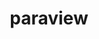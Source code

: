 ---
title: "paraview"
layout: cache
categories: [package, v0.22.0]
meta: {"versions": ["5.11.2", "5.12.0"], "compilers": ["gcc@=11.1.0", "gcc@=11.4.0", "gcc@=7.3.1", "gcc@=9.4.0"], "oss": ["amzn2", "ubuntu20.04", "ubuntu22.04"], "platforms": ["linux"], "targets": ["aarch64", "neoverse_n1", "neoverse_v1", "ppc64le", "x86_64_v3"], "stacks": ["aws-isc", "aws-isc-aarch64", "data-vis-sdk", "e4s", "e4s-neoverse_v1", "e4s-power", "e4s-rocm-external", "root"], "num_specs": 16, "num_specs_by_stack": {"root": 16, "aws-isc-aarch64": 2, "aws-isc": 1, "e4s-power": 2, "data-vis-sdk": 3, "e4s-neoverse_v1": 2, "e4s-rocm-external": 4, "e4s": 2}}
spec_details: [{"hash": "yhcomplaubj3jlk5y53yeysnlomzt3xu", "compiler": "gcc@=7.3.1", "versions": ["5.12.0"], "os": "amzn2", "platform": "linux", "target": "aarch64", "variants": ["~adios2", "~advanced_debug", "build_edition=canonical", "build_system=cmake", "build_type=Release", "~catalyst", "~cuda", "+development_files", "~egl", "~examples", "~eyedomelighting", "~fortran", "generator=ninja", "~hdf5", "~ipo", "+kits", "~libcatalyst", "+mpi", "~nvindex", "+opengl2", "~osmesa", "~pagosa", "patches=02253c7,f45d9e9", "~python", "~qt", "~raytracing", "~rocm", "+shared", "~tbb", "use_vtkm=default", "~visitbridge"], "stacks": ["root", "aws-isc-aarch64"], "size": "-", "tarball": "https://binaries.spack.io/releases/v0.22.0/build_cache/linux-amzn2-aarch64/gcc-7.3.1/paraview-5.12.0/linux-amzn2-aarch64-gcc-7.3.1-paraview-5.12.0-yhcomplaubj3jlk5y53yeysnlomzt3xu.spack"}, {"hash": "jfi4brpbue7xcuusijrhjivfhjy7mpta", "compiler": "gcc@=7.3.1", "versions": ["5.12.0"], "os": "amzn2", "platform": "linux", "target": "neoverse_n1", "variants": ["~adios2", "~advanced_debug", "build_edition=canonical", "build_system=cmake", "build_type=Release", "~catalyst", "~cuda", "+development_files", "~egl", "~examples", "~eyedomelighting", "~fortran", "generator=ninja", "~hdf5", "~ipo", "+kits", "~libcatalyst", "+mpi", "~nvindex", "+opengl2", "~osmesa", "~pagosa", "patches=02253c7,f45d9e9", "~python", "~qt", "~raytracing", "~rocm", "+shared", "~tbb", "use_vtkm=default", "~visitbridge"], "stacks": ["root", "aws-isc-aarch64"], "size": "-", "tarball": "https://binaries.spack.io/releases/v0.22.0/build_cache/linux-amzn2-neoverse_n1/gcc-7.3.1/paraview-5.12.0/linux-amzn2-neoverse_n1-gcc-7.3.1-paraview-5.12.0-jfi4brpbue7xcuusijrhjivfhjy7mpta.spack"}, {"hash": "zs6dh32vxh23sdklia5nt2gyw5jcplo7", "compiler": "gcc@=7.3.1", "versions": ["5.12.0"], "os": "amzn2", "platform": "linux", "target": "x86_64_v3", "variants": ["~adios2", "~advanced_debug", "build_edition=canonical", "build_system=cmake", "build_type=Release", "~catalyst", "~cuda", "+development_files", "~egl", "~examples", "~eyedomelighting", "~fortran", "generator=ninja", "~hdf5", "~ipo", "+kits", "~libcatalyst", "+mpi", "~nvindex", "+opengl2", "~osmesa", "~pagosa", "patches=02253c7,f45d9e9", "~python", "~qt", "~raytracing", "~rocm", "+shared", "~tbb", "use_vtkm=default", "~visitbridge"], "stacks": ["root", "aws-isc"], "size": "-", "tarball": "https://binaries.spack.io/releases/v0.22.0/build_cache/linux-amzn2-x86_64_v3/gcc-7.3.1/paraview-5.12.0/linux-amzn2-x86_64_v3-gcc-7.3.1-paraview-5.12.0-zs6dh32vxh23sdklia5nt2gyw5jcplo7.spack"}, {"hash": "bhrlqgdcqt4uwcmr4yfqoezm4dxo5yn7", "compiler": "gcc@=9.4.0", "versions": ["5.12.0"], "os": "ubuntu20.04", "platform": "linux", "target": "ppc64le", "variants": ["~adios2", "~advanced_debug", "build_edition=canonical", "build_system=cmake", "build_type=Release", "~catalyst", "+cuda", "cuda_arch=70", "+development_files", "~egl", "~examples", "~eyedomelighting", "~fortran", "generator=ninja", "~hdf5", "~ipo", "+kits", "~libcatalyst", "+mpi", "~nvindex", "+opengl2", "~osmesa", "~pagosa", "patches=02253c7,f45d9e9", "~python", "~qt", "~raytracing", "~rocm", "+shared", "~tbb", "use_vtkm=default", "~visitbridge"], "stacks": ["root", "e4s-power"], "size": "-", "tarball": "https://binaries.spack.io/releases/v0.22.0/build_cache/linux-ubuntu20.04-ppc64le/gcc-9.4.0/paraview-5.12.0/linux-ubuntu20.04-ppc64le-gcc-9.4.0-paraview-5.12.0-bhrlqgdcqt4uwcmr4yfqoezm4dxo5yn7.spack"}, {"hash": "dqko4w3q4zfsqnlgt7vveqqop77g6dy3", "compiler": "gcc@=9.4.0", "versions": ["5.12.0"], "os": "ubuntu20.04", "platform": "linux", "target": "ppc64le", "variants": ["~adios2", "~advanced_debug", "build_edition=canonical", "build_system=cmake", "build_type=Release", "~catalyst", "~cuda", "+development_files", "~egl", "~examples", "~eyedomelighting", "~fortran", "generator=ninja", "~hdf5", "~ipo", "+kits", "~libcatalyst", "+mpi", "~nvindex", "+opengl2", "~osmesa", "~pagosa", "patches=02253c7,f45d9e9", "~python", "~qt", "~raytracing", "~rocm", "+shared", "~tbb", "use_vtkm=default", "~visitbridge"], "stacks": ["root", "e4s-power"], "size": "-", "tarball": "https://binaries.spack.io/releases/v0.22.0/build_cache/linux-ubuntu20.04-ppc64le/gcc-9.4.0/paraview-5.12.0/linux-ubuntu20.04-ppc64le-gcc-9.4.0-paraview-5.12.0-dqko4w3q4zfsqnlgt7vveqqop77g6dy3.spack"}, {"hash": "qici57a43xomcju2pde6frr4yimfrrom", "compiler": "gcc@=11.1.0", "versions": ["5.12.0"], "os": "ubuntu20.04", "platform": "linux", "target": "x86_64_v3", "variants": ["+adios2", "~advanced_debug", "build_edition=canonical", "build_system=cmake", "build_type=Release", "+catalyst", "~cuda", "+development_files", "~egl", "~examples", "~eyedomelighting", "~fortran", "generator=ninja", "+hdf5", "~ipo", "+kits", "+libcatalyst", "+mpi", "~nvindex", "+opengl2", "+openpmd", "~osmesa", "~pagosa", "patches=02253c7,f45d9e9", "+python", "~qt", "+raytracing", "~rocm", "+shared", "~tbb", "use_vtkm=on", "~visitbridge"], "stacks": ["data-vis-sdk", "root"], "size": "-", "tarball": "https://binaries.spack.io/releases/v0.22.0/build_cache/linux-ubuntu20.04-x86_64_v3/gcc-11.1.0/paraview-5.12.0/linux-ubuntu20.04-x86_64_v3-gcc-11.1.0-paraview-5.12.0-qici57a43xomcju2pde6frr4yimfrrom.spack"}, {"hash": "zwn3wtidmw5xp5qzhkc77ravc6k4qqu4", "compiler": "gcc@=11.1.0", "versions": ["5.12.0"], "os": "ubuntu20.04", "platform": "linux", "target": "x86_64_v3", "variants": ["+adios2", "~advanced_debug", "build_edition=canonical", "build_system=cmake", "build_type=Release", "+catalyst", "~cuda", "+development_files", "~egl", "~examples", "~eyedomelighting", "~fortran", "generator=ninja", "+hdf5", "~ipo", "+kits", "+libcatalyst", "+mpi", "~nvindex", "+opengl2", "+openpmd", "~osmesa", "~pagosa", "patches=02253c7,f45d9e9", "+python", "+qt", "+raytracing", "~rocm", "+shared", "~tbb", "use_vtkm=on", "~visitbridge"], "stacks": ["data-vis-sdk", "root"], "size": "-", "tarball": "https://binaries.spack.io/releases/v0.22.0/build_cache/linux-ubuntu20.04-x86_64_v3/gcc-11.1.0/paraview-5.12.0/linux-ubuntu20.04-x86_64_v3-gcc-11.1.0-paraview-5.12.0-zwn3wtidmw5xp5qzhkc77ravc6k4qqu4.spack"}, {"hash": "6griui4nqygjmvddnjv43b3r6sajqtkl", "compiler": "gcc@=11.1.0", "versions": ["5.12.0"], "os": "ubuntu20.04", "platform": "linux", "target": "x86_64_v3", "variants": ["+adios2", "~advanced_debug", "build_edition=canonical", "build_system=cmake", "build_type=Release", "+catalyst", "~cuda", "+development_files", "~egl", "~examples", "~eyedomelighting", "~fortran", "generator=ninja", "+hdf5", "~ipo", "+kits", "+libcatalyst", "+mpi", "~nvindex", "+opengl2", "+openpmd", "+osmesa", "~pagosa", "patches=02253c7,f45d9e9", "+python", "~qt", "+raytracing", "~rocm", "+shared", "~tbb", "use_vtkm=on", "~visitbridge"], "stacks": ["data-vis-sdk", "root"], "size": "-", "tarball": "https://binaries.spack.io/releases/v0.22.0/build_cache/linux-ubuntu20.04-x86_64_v3/gcc-11.1.0/paraview-5.12.0/linux-ubuntu20.04-x86_64_v3-gcc-11.1.0-paraview-5.12.0-6griui4nqygjmvddnjv43b3r6sajqtkl.spack"}, {"hash": "xjv7mnywx4vcs65jhgpx6qvawwia6tjh", "compiler": "gcc@=11.4.0", "versions": ["5.12.0"], "os": "ubuntu22.04", "platform": "linux", "target": "neoverse_v1", "variants": ["+adios2", "~advanced_debug", "build_edition=canonical", "build_system=cmake", "build_type=Release", "+catalyst", "~cuda", "+development_files", "~egl", "~examples", "~eyedomelighting", "~fortran", "generator=ninja", "+hdf5", "~ipo", "+kits", "+libcatalyst", "+mpi", "~nvindex", "+opengl2", "+openpmd", "~osmesa", "~pagosa", "patches=02253c7,f45d9e9", "+python", "~qt", "~raytracing", "~rocm", "+shared", "~tbb", "use_vtkm=on", "~visitbridge"], "stacks": ["e4s-neoverse_v1", "root"], "size": "-", "tarball": "https://binaries.spack.io/releases/v0.22.0/build_cache/linux-ubuntu22.04-neoverse_v1/gcc-11.4.0/paraview-5.12.0/linux-ubuntu22.04-neoverse_v1-gcc-11.4.0-paraview-5.12.0-xjv7mnywx4vcs65jhgpx6qvawwia6tjh.spack"}, {"hash": "tn3vtptz7ppgq5potjob72or6jcluhga", "compiler": "gcc@=11.4.0", "versions": ["5.12.0"], "os": "ubuntu22.04", "platform": "linux", "target": "neoverse_v1", "variants": ["~adios2", "~advanced_debug", "build_edition=canonical", "build_system=cmake", "build_type=Release", "~catalyst", "~cuda", "+development_files", "~egl", "~examples", "~eyedomelighting", "~fortran", "generator=ninja", "~hdf5", "~ipo", "+kits", "~libcatalyst", "+mpi", "~nvindex", "+opengl2", "~osmesa", "~pagosa", "patches=02253c7,f45d9e9", "~python", "~qt", "~raytracing", "~rocm", "+shared", "~tbb", "use_vtkm=default", "~visitbridge"], "stacks": ["e4s-neoverse_v1", "root"], "size": "-", "tarball": "https://binaries.spack.io/releases/v0.22.0/build_cache/linux-ubuntu22.04-neoverse_v1/gcc-11.4.0/paraview-5.12.0/linux-ubuntu22.04-neoverse_v1-gcc-11.4.0-paraview-5.12.0-tn3vtptz7ppgq5potjob72or6jcluhga.spack"}, {"hash": "ohme7cm5l6zt4zisuvk45fxiiwwac7vs", "compiler": "gcc@=11.4.0", "versions": ["5.11.2"], "os": "ubuntu22.04", "platform": "linux", "target": "x86_64_v3", "variants": ["~adios2", "~advanced_debug", "amdgpu_target=gfx908", "build_edition=canonical", "build_system=cmake", "build_type=Release", "+catalyst", "~cuda", "+development_files", "~egl", "~examples", "~eyedomelighting", "~fortran", "generator=ninja", "+hdf5", "~ipo", "+kits", "+libcatalyst", "+mpi", "~nvindex", "+opengl2", "+openpmd", "+osmesa", "~pagosa", "patches=02253c7,acb3805,b724e6a", "+python", "~qt", "~raytracing", "+rocm", "+shared", "~tbb", "use_vtkm=on", "~visitbridge"], "stacks": ["root", "e4s-rocm-external"], "size": "-", "tarball": "https://binaries.spack.io/releases/v0.22.0/build_cache/linux-ubuntu22.04-x86_64_v3/gcc-11.4.0/paraview-5.11.2/linux-ubuntu22.04-x86_64_v3-gcc-11.4.0-paraview-5.11.2-ohme7cm5l6zt4zisuvk45fxiiwwac7vs.spack"}, {"hash": "tia4g4brzztmantiwbcozbksoaxjspu3", "compiler": "gcc@=11.4.0", "versions": ["5.11.2"], "os": "ubuntu22.04", "platform": "linux", "target": "x86_64_v3", "variants": ["~adios2", "~advanced_debug", "amdgpu_target=gfx90a", "build_edition=canonical", "build_system=cmake", "build_type=Release", "+catalyst", "~cuda", "+development_files", "~egl", "~examples", "~eyedomelighting", "~fortran", "generator=ninja", "+hdf5", "~ipo", "+kits", "+libcatalyst", "+mpi", "~nvindex", "+opengl2", "+openpmd", "+osmesa", "~pagosa", "patches=02253c7,acb3805,b724e6a", "+python", "~qt", "~raytracing", "+rocm", "+shared", "~tbb", "use_vtkm=on", "~visitbridge"], "stacks": ["root", "e4s-rocm-external"], "size": "-", "tarball": "https://binaries.spack.io/releases/v0.22.0/build_cache/linux-ubuntu22.04-x86_64_v3/gcc-11.4.0/paraview-5.11.2/linux-ubuntu22.04-x86_64_v3-gcc-11.4.0-paraview-5.11.2-tia4g4brzztmantiwbcozbksoaxjspu3.spack"}, {"hash": "phkbh4rcpbqlshin2ja7gj3g42hpe4zx", "compiler": "gcc@=11.4.0", "versions": ["5.11.2"], "os": "ubuntu22.04", "platform": "linux", "target": "x86_64_v3", "variants": ["+adios2", "~advanced_debug", "build_edition=canonical", "build_system=cmake", "build_type=Release", "+catalyst", "~cuda", "+development_files", "~egl", "~examples", "~eyedomelighting", "~fortran", "generator=ninja", "+hdf5", "~ipo", "+kits", "+libcatalyst", "+mpi", "~nvindex", "+opengl2", "+openpmd", "+osmesa", "~pagosa", "patches=02253c7,acb3805", "+python", "~qt", "~raytracing", "~rocm", "+shared", "~tbb", "use_vtkm=on", "~visitbridge"], "stacks": ["root", "e4s"], "size": "-", "tarball": "https://binaries.spack.io/releases/v0.22.0/build_cache/linux-ubuntu22.04-x86_64_v3/gcc-11.4.0/paraview-5.11.2/linux-ubuntu22.04-x86_64_v3-gcc-11.4.0-paraview-5.11.2-phkbh4rcpbqlshin2ja7gj3g42hpe4zx.spack"}, {"hash": "uaxp4gfv7ane6xs6jhba5hpvsx3zi3tz", "compiler": "gcc@=11.4.0", "versions": ["5.11.2"], "os": "ubuntu22.04", "platform": "linux", "target": "x86_64_v3", "variants": ["~adios2", "~advanced_debug", "build_edition=canonical", "build_system=cmake", "build_type=Release", "~catalyst", "~cuda", "+development_files", "~egl", "~examples", "~eyedomelighting", "~fortran", "generator=ninja", "~hdf5", "~ipo", "+kits", "~libcatalyst", "+mpi", "~nvindex", "+opengl2", "+osmesa", "~pagosa", "patches=02253c7,acb3805", "~python", "~qt", "~raytracing", "~rocm", "+shared", "~tbb", "use_vtkm=default", "~visitbridge"], "stacks": ["root", "e4s"], "size": "-", "tarball": "https://binaries.spack.io/releases/v0.22.0/build_cache/linux-ubuntu22.04-x86_64_v3/gcc-11.4.0/paraview-5.11.2/linux-ubuntu22.04-x86_64_v3-gcc-11.4.0-paraview-5.11.2-uaxp4gfv7ane6xs6jhba5hpvsx3zi3tz.spack"}, {"hash": "gnmj7a6cz44nr5kigocdnlihjeiqm72g", "compiler": "gcc@=11.4.0", "versions": ["5.11.2"], "os": "ubuntu22.04", "platform": "linux", "target": "x86_64_v3", "variants": ["~adios2", "~advanced_debug", "amdgpu_target=gfx90a", "build_edition=canonical", "build_system=cmake", "build_type=Release", "~catalyst", "~cuda", "+development_files", "~egl", "~examples", "~eyedomelighting", "~fortran", "generator=ninja", "~hdf5", "~ipo", "+kits", "~libcatalyst", "+mpi", "~nvindex", "+opengl2", "+osmesa", "~pagosa", "patches=02253c7,acb3805", "~python", "~qt", "~raytracing", "+rocm", "+shared", "~tbb", "use_vtkm=default", "~visitbridge"], "stacks": ["root", "e4s-rocm-external"], "size": "-", "tarball": "https://binaries.spack.io/releases/v0.22.0/build_cache/linux-ubuntu22.04-x86_64_v3/gcc-11.4.0/paraview-5.11.2/linux-ubuntu22.04-x86_64_v3-gcc-11.4.0-paraview-5.11.2-gnmj7a6cz44nr5kigocdnlihjeiqm72g.spack"}, {"hash": "5mrz2he65eh3cnt7tpmsdraeodtyrd3d", "compiler": "gcc@=11.4.0", "versions": ["5.11.2"], "os": "ubuntu22.04", "platform": "linux", "target": "x86_64_v3", "variants": ["~adios2", "~advanced_debug", "amdgpu_target=gfx908", "build_edition=canonical", "build_system=cmake", "build_type=Release", "~catalyst", "~cuda", "+development_files", "~egl", "~examples", "~eyedomelighting", "~fortran", "generator=ninja", "~hdf5", "~ipo", "+kits", "~libcatalyst", "+mpi", "~nvindex", "+opengl2", "+osmesa", "~pagosa", "patches=02253c7,acb3805", "~python", "~qt", "~raytracing", "+rocm", "+shared", "~tbb", "use_vtkm=default", "~visitbridge"], "stacks": ["root", "e4s-rocm-external"], "size": "-", "tarball": "https://binaries.spack.io/releases/v0.22.0/build_cache/linux-ubuntu22.04-x86_64_v3/gcc-11.4.0/paraview-5.11.2/linux-ubuntu22.04-x86_64_v3-gcc-11.4.0-paraview-5.11.2-5mrz2he65eh3cnt7tpmsdraeodtyrd3d.spack"}]
---